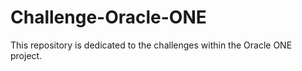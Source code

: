 # Challenge-Oracle-ONE
This repository is dedicated to the challenges within the Oracle ONE project.
